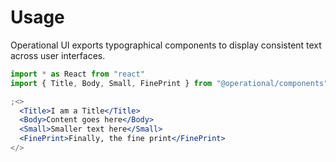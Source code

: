 # Usage

Operational UI exports typographical components to display consistent text across user interfaces.

```jsx
import * as React from "react"
import { Title, Body, Small, FinePrint } from "@operational/components"

;<>
  <Title>I am a Title</Title>
  <Body>Content goes here</Body>
  <Small>Smaller text here</Small>
  <FinePrint>Finally, the fine print</FinePrint>
</>
```
